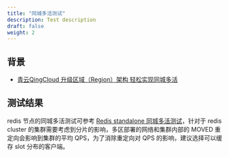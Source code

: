 ```yaml
---
title: "同城多活测试"
description: Test description
draft: false
weight: 2
---
```


## 背景

- [青云QingCloud 升级区域（Region）架构 轻松实现同城多活](https://log.qingcloud.com/archives/3981)

## 测试结果

redis 节点的同城多活测试可参考 [Redis standalone 同城多活测试](../../../redis_standalone/faq/faq/)，针对于 redis cluster 的集群需要考虑到分片的影响，多区部署的网络和集群内部的 MOVED 重定向会影响到集群的平均 QPS，为了消除重定向对 QPS 的影响，建议选择可以缓存 slot 分布的客户端。
